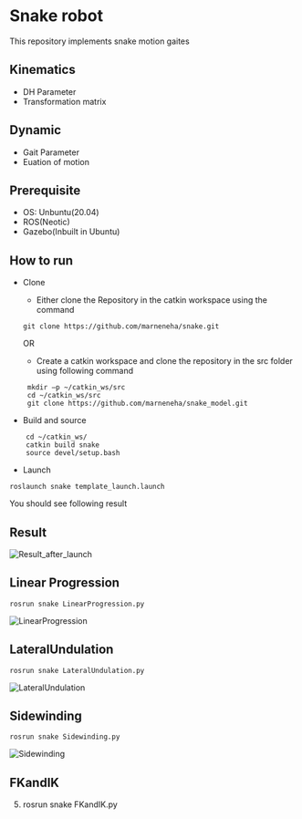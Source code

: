# Snake robot
This repository implements snake motion gaites
## Kinematics
- DH Parameter
![]()
- Transformation matrix
![]()
## Dynamic
- Gait Parameter
- Euation of motion

## Prerequisite
- OS: Unbuntu(20.04)
- ROS(Neotic)
- Gazebo(Inbuilt in Ubuntu)

## How to run
- Clone
   - Either clone the Repository in the catkin workspace using the command
   ```
   git clone https://github.com/marneneha/snake.git
   ```
   OR
   - Create a catkin workspace and clone the repository in the src folder using following command
   
   ``` 
    mkdir –p ~/catkin_ws/src
    cd ~/catkin_ws/src
    git clone https://github.com/marneneha/snake_model.git
    ```
- Build and source
```
    cd ~/catkin_ws/
    catkin build snake
    source devel/setup.bash    
```
- Launch
```
roslaunch snake template_launch.launch
```
You should see following result
## Result
![Result_after_launch]()
## Linear Progression
```
rosrun snake LinearProgression.py
```
![LinearProgression]()

## LateralUndulation
```
rosrun snake LateralUndulation.py
``` 
![LateralUndulation]()

## Sidewinding
```
rosrun snake Sidewinding.py
```
![Sidewinding]()

## FKandIK
5. rosrun snake FKandIK.py